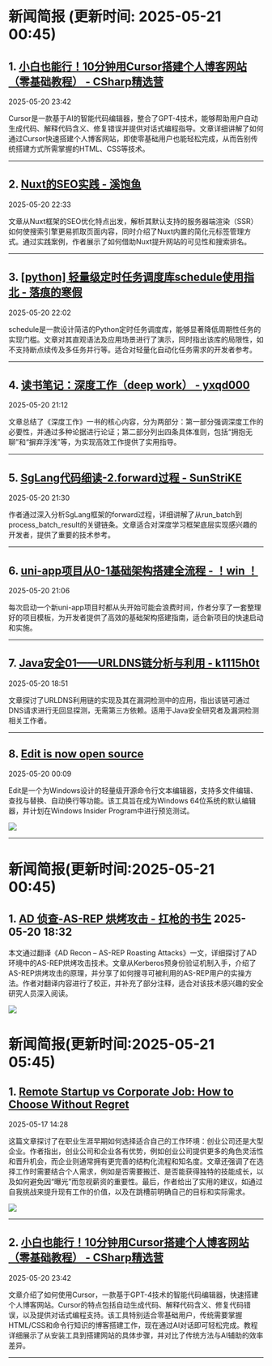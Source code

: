 # 新闻简报 (更新时间: 2025-05-21 00:45)

## 1. [小白也能行！10分钟用Cursor搭建个人博客网站（零基础教程） - CSharp精选营](https://www.cnblogs.com/shenchuanchao/p/18888045)  
2025-05-20 23:42

Cursor是一款基于AI的智能代码编辑器，整合了GPT-4技术，能够帮助用户自动生成代码、解释代码含义、修复错误并提供对话式编程指导。文章详细讲解了如何通过Cursor快速搭建个人博客网站，即使零基础用户也能轻松完成，从而告别传统搭建方式所需掌握的HTML、CSS等技术。

---

## 2. [Nuxt的SEO实践 - 溪饱鱼](https://www.cnblogs.com/xibaoyu/p/18887963)  
2025-05-20 22:33

文章从Nuxt框架的SEO优化特点出发，解析其默认支持的服务器端渲染（SSR）如何使搜索引擎更易抓取页面内容，同时介绍了Nuxt内置的简化元标签管理方式。通过实践案例，作者展示了如何借助Nuxt提升网站的可见性和搜索排名。

---

## 3. [[python] 轻量级定时任务调度库schedule使用指北 - 落痕的寒假](https://www.cnblogs.com/luohenyueji/p/18887908)  
2025-05-20 22:02

schedule是一款设计简洁的Python定时任务调度库，能够显著降低周期性任务的实现门槛。文章对其直观语法及应用场景进行了演示，同时指出该库的局限性，如不支持断点续传及多任务并行等。适合对轻量化自动化任务需求的开发者参考。

---

## 4. [读书笔记：深度工作（deep work） - yxqd000](https://www.cnblogs.com/yxqd--hallo/p/18887834)  
2025-05-20 21:12

文章总结了《深度工作》一书的核心内容，分为两部分：第一部分强调深度工作的必要性，并通过多种论据进行论证；第二部分列出四条具体准则，包括“拥抱无聊”和“摒弃浮浅”等，为实现高效工作提供了实用指导。

---

## 5. [SgLang代码细读-2.forward过程 - SunStriKE](https://www.cnblogs.com/sunstrikes/p/18887861)  
2025-05-20 21:30

作者通过深入分析SgLang框架的forward过程，详细讲解了从run_batch到process_batch_result的关键链条。文章适合对深度学习框架底层实现感兴趣的开发者，提供了重要的技术参考。

---

## 6. [uni-app项目从0-1基础架构搭建全流程 - ！win ！](https://www.cnblogs.com/xwwin/p/18887820)  
2025-05-20 21:06

每次启动一个新uni-app项目时都从头开始可能会浪费时间，作者分享了一套整理好的项目模板，为开发者提供了高效的基础架构搭建指南，适合新项目的快速启动和实施。

---

## 7. [Java安全01——URLDNS链分析与利用 - k1115h0t](https://www.cnblogs.com/k1115h0t/p/18887599)  
2025-05-20 18:51

文章探讨了URLDNS利用链的实现及其在漏洞检测中的应用，指出该链可通过DNS请求进行无回显探测，无需第三方依赖。适用于Java安全研究者及漏洞检测相关工作者。

---

## 8. [Edit is now open source](https://app.daily.dev/posts/edit-is-now-open-source-bpho7fwee)  
2025-05-20 00:09

Edit是一个为Windows设计的轻量级开源命令行文本编辑器，支持多文件编辑、查找与替换、自动换行等功能。该工具旨在成为Windows 64位系统的默认编辑器，并计划在Windows Insider Program中进行预览测试。

![](https://media.daily.dev/image/upload/f_auto,q_auto/v1/posts/de3a9eecaaaafc4af6f9ad94b8401c72?_a=AQAEuj9)

---


# 新闻简报(更新时间:2025-05-21 00:45)

## 1. [AD 侦查-AS-REP 烘烤攻击 - 扛枪的书生](https://www.cnblogs.com/kqdssheng/p/18887576)   2025-05-20 18:32

本文通过翻译《AD Recon – AS-REP Roasting Attacks》一文，详细探讨了AD环境中的AS-REP烘烤攻击技术。文章从Kerberos预身份验证机制入手，介绍了AS-REP烘烤攻击的原理，并分享了如何搜寻可被利用的AS-REP用户的实操方法。作者对翻译内容进行了校正，并补充了部分注释，适合对该技术感兴趣的安全研究人员深入阅读。

![](https://pic.cnblogs.com/avatar/1747742656935382.png)
# 新闻简报(更新时间:2025-05-21 05:45)

## 1. [Remote Startup vs Corporate Job: How to Choose Without Regret](https://app.daily.dev/posts/remote-startup-vs-corporate-job-how-to-choose-without-regret-rrtsrwaxr)  
2025-05-17 14:28

这篇文章探讨了在职业生涯早期如何选择适合自己的工作环境：创业公司还是大型企业。作者指出，创业公司和企业各有优势，例如创业公司提供更多的角色灵活性和晋升机会，而企业则通常拥有更完善的结构化流程和知名度。文章还强调了在选择工作时需要结合个人需求，例如是否需要搬迁、是否能获得独特的技能成长，以及如何避免因“曝光”而忽视薪资的重要性。最后，作者给出了实用的建议，如通过自我挑战来提升现有工作的价值，以及在跳槽前明确自己的目标和实际需求。

![](https://media.daily.dev/image/upload/s--4X9_fuke--/f_auto/v1747463315/posts/rrTsRWAXr?_a=BAMClqUq0)

---

## 2. [小白也能行！10分钟用Cursor搭建个人博客网站（零基础教程） - CSharp精选营](https://www.cnblogs.com/shenchuanchao/p/18888045)  
2025-05-20 23:42

文章介绍了如何使用Cursor，一款基于GPT-4技术的智能代码编辑器，快速搭建个人博客网站。Cursor的特点包括自动生成代码、解释代码含义、修复代码错误，以及提供对话式编程支持。该工具特别适合零基础用户，传统需要掌握HTML/CSS和命令行知识的博客搭建工作，现在通过AI对话即可轻松完成。教程详细展示了从安装工具到搭建网站的具体步骤，并对比了传统方法与AI辅助的效率差异。

---

